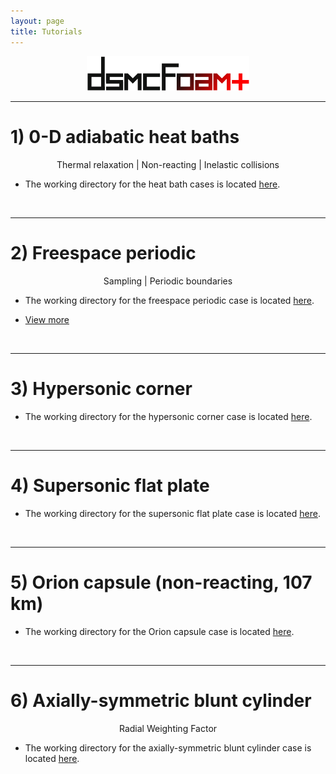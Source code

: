 ```yaml
---
layout: page
title: Tutorials
---
```

  
<p align="center">
  <img src="/docs/img/logos/dsmcFoamPlusLogo.png" width="260">
</p>

---  

# 1) 0-D adiabatic heat baths

<p align="center">
Thermal relaxation | Non-reacting | Inelastic collisions
</p>

+ The working directory for the heat bath cases is located [here](https://github.com/vincentcasseau/hyStrath/tree/master/run/hyStrath/dsmcFoam%2B/thermalRelaxation).  

<br>

---

# 2) Freespace periodic

<p align="center">
Sampling | Periodic boundaries
</p>

+ The working directory for the freespace periodic case is located [here](https://github.com/vincentcasseau/hyStrath/tree/master/run/hyStrath/dsmcFoam%2B/threeDimensional/freeSpacePeriodic).  

+ [View more](https://github.com/vincentcasseau/hyStrath/wiki/Tutorials-::-dsmcFoam---::--freespace)

<br>

---  

# 3) Hypersonic corner

<p align="center">

</p>

+ The working directory for the hypersonic corner case is located [here](https://github.com/vincentcasseau/hyStrath/tree/master/run/hyStrath/dsmcFoam%2B/threeDimensional/hypersonicCorner).  

<br>

---  

# 4) Supersonic flat plate

<p align="center">

</p>

+ The working directory for the supersonic flat plate case is located [here](https://github.com/vincentcasseau/hyStrath/tree/master/run/hyStrath/dsmcFoam%2B/twoDimensional/supersonicFlatPlate).  

<br>

---  

# 5) Orion capsule (non-reacting, 107 km)

<p align="center">

</p>

+ The working directory for the Orion capsule case is located [here](https://github.com/vincentcasseau/hyStrath/tree/master/run/hyStrath/dsmcFoam%2B/threeDimensional/orion107kmNR).  

<br>

---  

# 6) Axially-symmetric blunt cylinder

<p align="center">
Radial Weighting Factor
</p>

+ The working directory for the axially-symmetric blunt cylinder case is located [here](https://github.com/vincentcasseau/hyStrath/tree/master/run/hyStrath/dsmcFoam%2B/axisymmetric/axisymmetricFlatnosedCylinder).  
